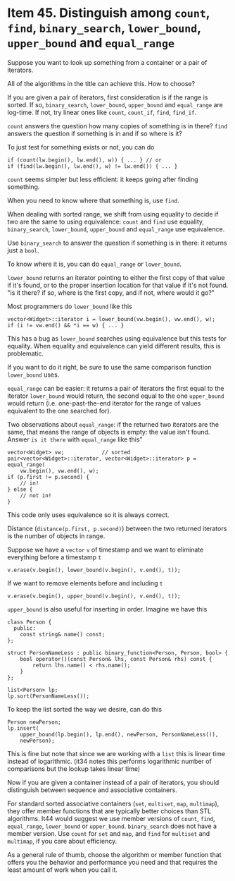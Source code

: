 # Item 45. Distinguish among `count`, `find`, `binary_search`, `lower_bound`, `upper_bound` and `equal_range`

Suppose you want to look up something from a container or a pair of iterators.

All of the algorithms in the title can achieve this. How to choose?

If you are given a pair of iterators, first consideration is if the range is sorted.
If so, `binary_search`, `lower_bound`, `upper_bound` and `equal_range` are log-time.
If not, try linear ones like `count`, `count_if`, `find`, `find_if`.

`count` answers the question how many copies of something is in there?
`find` answers the question if something is in and if so where is it?

To just test for something exists or not, you can do
```
if (count(lw.begin(), lw.end(), w)) { ... } // or
if (find(lw.begin(), lw.end(), w) != lw.end()) { ... }
```
`count` seems simpler but less efficient: it keeps going after finding something.

When you need to know where that something is, use `find`.

When dealing with sorted range, we shift from using equality to decide if two are the same to using equivalence: `count` and `find` use equality, `binary_search`, `lower_bound`, `upper_bound` and `equal_range` use equivalence.

Use `binary_search` to answer the question if something is in there: it returns just a `bool`.

To know where it is, you can do `equal_range` or `lower_bound`.

`lower_bound` returns an iterator pointing to either the first copy of that value if it's found, or to the proper insertion location for that value if it's not found.
"is it there? if so, where is the first copy, and if not, where would it go?"

Most programmers do `lower_bound` like this
```
vector<Widget>::iterator i = lower_bound(vw.begin(), vw.end(), w);
if (i != vw.end() && *i == w) { ... }
```
This has a bug as `lower_bound` searches using equivalence but this tests for equality.
When equality and equivalence can yield different results, this is problematic.

If you want to do it right, be sure to use the same comparison function `lower_bound` uses.

`equal_range` can be easier: it returns a pair of iterators the first equal to the iterator `lower_bound` would return, the second equal to the one `upper_bound` would return (i.e. one-past-the-end iterator for the range of values equivalent to the one searched for).

Two observations about `equal_range`: if the returned two iterators are the same, that means the range of objects is empty: the value isn't found.
Answer `is it there` with `equal_range` like this"
```
vector<Widget> vw;            // sorted
pair<vector<Widget>::iterator, vector<Widget>::iterator> p = equal_range(
    vw.begin(), vw.end(), w);
if (p.first != p.second) {
    // in!
} else {
    // not in!
}
```
This code only uses equivalence so it is always correct.

Distance (`distance(p.first, p.second)`) between the two returned iterators is the number of objects in range.

Suppose we have a `vector` `v` of timestamp and we want to eliminate everything before a timestamp `t`
```
v.erase(v.begin(), lower_bound(v.begin(), v.end(), t));
```
If we want to remove elements before and including `t`
```
v.erase(v.begin(), upper_bound(v.begin(), v.end(), t));
```

`upper_bound` is also useful for inserting in order.
Imagine we have this
```
class Person {
  public:
    const string& name() const;
};

struct PersonNameLess : public binary_function<Person, Person, bool> {
    bool operator()(const Person& lhs, const Person& rhs) const {
        return lhs.name() < rhs.name();
    }
};

list<Person> lp;
lp.sort(PersonNameLess());
```
To keep the list sorted the way we desire, can do this
```
Person newPerson;
lp.insert(
    upper_bound(lp.begin(), lp.end(), newPerson, PersonNameLess()),
    newPerson);
```
This is fine but note that since we are working with a `list` this is linear time instead of logarithmic. (it34 notes this performs logarithmic number of comparisons but the lookup takes linear time)


Now if you are given a container instead of a pair of iterators, you should distinguish between sequence and associative containers.

For standard sorted associative containers (`set`, `multiset`, `map`, `multimap`), they offer member functions that are typically better choices than STL algorithms.
It44 would suggest we use member versions of `count`, `find`, `equal_range`, `lower_bound` or `upper_bound`.
`binary_search` does not have a member version. Use `count` for `set` and `map`, and `find` for `multiset` and `multimap`, if you care about efficiency.

As a general rule of thumb, choose the algorithm or member function that offers you the behavior and performance you need and that requires the least amount of work when you call it.
